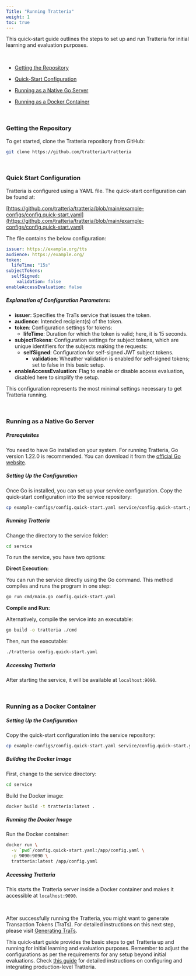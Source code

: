 ```yaml
---
Title: "Running Tratteria"
weight: 1
toc: true
---
```


This quick-start guide outlines the steps to set up and run Tratteria for initial learning and evaluation purposes.

&nbsp;

- [Getting the Repository](#getting-the-repository)

- [Quick-Start Configuration](#quick-start-configuration)

- [Running as a Native Go Server](#running-as-a-native-go-server)

- [Running as a Docker Container](#running-as-a-docker-container)

&nbsp;
### Getting the Repository

To get started, clone the Tratteria repository from GitHub:

```bash
git clone https://github.com/tratteria/tratteria
```

&nbsp;
### Quick Start Configuration

Tratteria is configured using a YAML file. The quick-start configuration can be found at:

[https://github.com/tratteria/tratteria/blob/main/example-configs/config.quick-start.yaml](https://github.com/tratteria/tratteria/blob/main/example-configs/config.quick-start.yaml)

The file contains the below configuration:

```yaml
issuer: https://example.org/tts
audience: https://example.org/
token:
  lifeTime: "15s"
subjectTokens:
  selfSigned:
    validation: false
enableAccessEvaluation: false
```

##### Explanation of Configuration Parameters:

- **issuer**: Specifies the TraTs service that issues the token.
- **audience**: Intended recipient(s) of the token.
- **token**: Configuration settings for tokens:
  - **lifeTime**: Duration for which the token is valid; here, it is 15 seconds.
- **subjectTokens**: Configuration settings for subject tokens, which are unique identifiers for the subjects making the requests:
  - **selfSigned**: Configuration for self-signed JWT subject tokens.
    - **validation**: Wheather validation is enabled for self-signed tokens; set to false in this basic setup.
- **enableAccessEvaluation**: Flag to enable or disable access evaluation, disabled here to simplify the setup.

This configuration represents the most minimal settings necessary to get Tratteria running.

&nbsp;
### Running as a Native Go Server

##### Prerequisites

You need to have Go installed on your system. For running Tratteria, Go version 1.22.0 is recommended. You can download it from the [official Go website](https://golang.org/dl/).

##### Setting Up the Configuration

Once Go is installed, you can set up your service configuration. Copy the quick-start configuration into the service repository:

```bash
cp example-configs/config.quick-start.yaml service/config.quick-start.yaml
```

##### Running Tratteria

Change the directory to the service folder:

```bash
cd service
```

To run the service, you have two options:

**Direct Execution:**

You can run the service directly using the Go command. This method compiles and runs the program in one step:

```bash
go run cmd/main.go config.quick-start.yaml
```

**Compile and Run:**

Alternatively, compile the service into an executable:

```bash
go build -o tratteria ./cmd
```

Then, run the executable:

```bash
./tratteria config.quick-start.yaml
```

##### Accessing Tratteria

After starting the service, it will be available at `localhost:9090`.


&nbsp;
### Running as a Docker Container

##### Setting Up the Configuration

Copy the quick-start configuration into the service repository:

```bash
cp example-configs/config.quick-start.yaml service/config.quick-start.yaml
```

##### Building the Docker Image

First, change to the service directory:

```bash
cd service
```

Build the Docker image:

```bash
docker build -t tratteria:latest .
```

##### Running the Docker Image

Run the Docker container:
```bash
docker run \
  -v `pwd`/config.quick-start.yaml:/app/config.yaml \
  -p 9090:9090 \
  tratteria:latest /app/config.yaml
```

##### Accessing Tratteria

This starts the Tratteria server inside a Docker container and makes it accessible at `localhost:9090`.



&nbsp;

After successfully running the Tratteria, you might want to generate Transaction Tokens (TraTs). For detailed instructions on this next step, please visit [Generating TraTs](/docs/quickstart/generating-trats).

This quick-start guide provides the basic steps to get Tratteria up and running for initial learning and evaluation purposes. Remember to adjust the configurations as per the requirements for any setup beyond initial evaluations. Check [this guide](#) for detailed instructions on configuring and integrating production-level Tratteria.